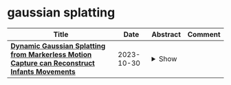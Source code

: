 # gaussian splatting

| **Title** | **Date** | **Abstract** | **Comment** |
| --- | --- | --- | --- |
| **[Dynamic Gaussian Splatting from Markerless Motion Capture can Reconstruct Infants Movements](http://arxiv.org/abs/2310.19441v1)** | 2023-10-30 | <details><summary>Show</summary><p>Easy access to precise 3D tracking of movement could benefit many aspects of rehabilitation. A challenge to achieving this goal is that while there are many datasets and pretrained algorithms for able-bodied adults, algorithms trained on these datasets often fail to generalize to clinical populations including people with disabilities, infants, and neonates. Reliable movement analysis of infants and neonates is important as spontaneous movement behavior is an important indicator of neurological function and neurodevelopmental disability, which can help guide early interventions. We explored the application of dynamic Gaussian splatting to sparse markerless motion capture (MMC) data. Our approach leverages semantic segmentation masks to focus on the infant, significantly improving the initialization of the scene. Our results demonstrate the potential of this method in rendering novel views of scenes and tracking infant movements. This work paves the way for advanced movement analysis tools that can be applied to diverse clinical populations, with a particular emphasis on early detection in infants.</p></details> |  |